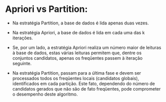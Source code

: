 # Apriori vs Partition:

* Na estratégia Partition, a base de dados é lida apenas duas vezes.

* Na estratégia Apriori, a base de dados é lida em cada uma das k 
iterações.

* Se, por um lado, a estratégia Apriori realiza um número maior de
leituras à base de dados, estas várias leituras permitem que, dentre 
os conjuntos candidatos, apenas os freqüentes passem à iteração 
seguinte.

* Na estratégia Partition, passam para a última fase e devem ser 
processados todos os freqüentes locais (candidatos globais), 
identificados em cada partição. Este fato, dependendo do número de 
candidatos gerados que não são de fato freqüentes, pode comprometer 
o desempenho
deste algoritmo.